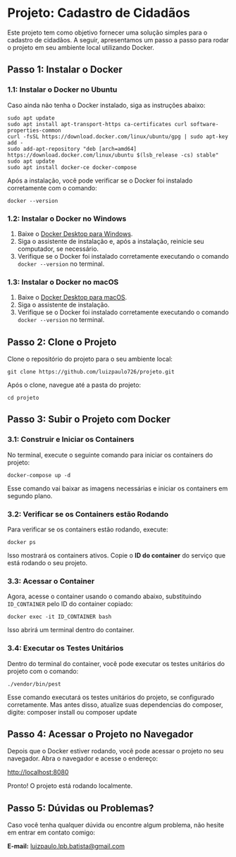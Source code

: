 
# Projeto: Cadastro de Cidadãos

Este projeto tem como objetivo fornecer uma solução simples para o cadastro de cidadãos. A seguir, apresentamos um passo a passo para rodar o projeto em seu ambiente local utilizando Docker.

## Passo 1: Instalar o Docker

### 1.1: Instalar o Docker no Ubuntu

Caso ainda não tenha o Docker instalado, siga as instruções abaixo:

```
sudo apt update
sudo apt install apt-transport-https ca-certificates curl software-properties-common
curl -fsSL https://download.docker.com/linux/ubuntu/gpg | sudo apt-key add -
sudo add-apt-repository "deb [arch=amd64] https://download.docker.com/linux/ubuntu $(lsb_release -cs) stable"
sudo apt update
sudo apt install docker-ce docker-compose
```

Após a instalação, você pode verificar se o Docker foi instalado corretamente com o comando:

```
docker --version
```

### 1.2: Instalar o Docker no Windows

1. Baixe o [Docker Desktop para Windows](https://www.docker.com/products/docker-desktop).
2. Siga o assistente de instalação e, após a instalação, reinicie seu computador, se necessário.
3. Verifique se o Docker foi instalado corretamente executando o comando `docker --version` no terminal.

### 1.3: Instalar o Docker no macOS

1. Baixe o [Docker Desktop para macOS](https://www.docker.com/products/docker-desktop).
2. Siga o assistente de instalação.
3. Verifique se o Docker foi instalado corretamente executando o comando `docker --version` no terminal.

## Passo 2: Clone o Projeto

Clone o repositório do projeto para o seu ambiente local:

```
git clone https://github.com/luizpaulo726/projeto.git
```

Após o clone, navegue até a pasta do projeto:

```
cd projeto
```

## Passo 3: Subir o Projeto com Docker

### 3.1: Construir e Iniciar os Containers

No terminal, execute o seguinte comando para iniciar os containers do projeto:

```
docker-compose up -d
```

Esse comando vai baixar as imagens necessárias e iniciar os containers em segundo plano.

### 3.2: Verificar se os Containers estão Rodando

Para verificar se os containers estão rodando, execute:

```
docker ps
```

Isso mostrará os containers ativos. Copie o **ID do container** do serviço que está rodando o seu projeto.

### 3.3: Acessar o Container

Agora, acesse o container usando o comando abaixo, substituindo `ID_CONTAINER` pelo ID do container copiado:

```
docker exec -it ID_CONTAINER bash
```

Isso abrirá um terminal dentro do container.


### 3.4: Executar os Testes Unitários

Dentro do terminal do container, você pode executar os testes unitários do projeto com o comando:

```
./vendor/bin/pest
```

Esse comando executará os testes unitários do projeto, se configurado corretamente. Mas antes disso, atualize suas dependencias do composer, digite: composer install ou composer update

## Passo 4: Acessar o Projeto no Navegador

Depois que o Docker estiver rodando, você pode acessar o projeto no seu navegador. Abra o navegador e acesse o endereço:

[http://localhost:8080](http://localhost:8080)

Pronto! O projeto está rodando localmente.

## Passo 5: Dúvidas ou Problemas?

Caso você tenha qualquer dúvida ou encontre algum problema, não hesite em entrar em contato comigo:

**E-mail:** luizpaulo.lpb.batista@gmail.com
